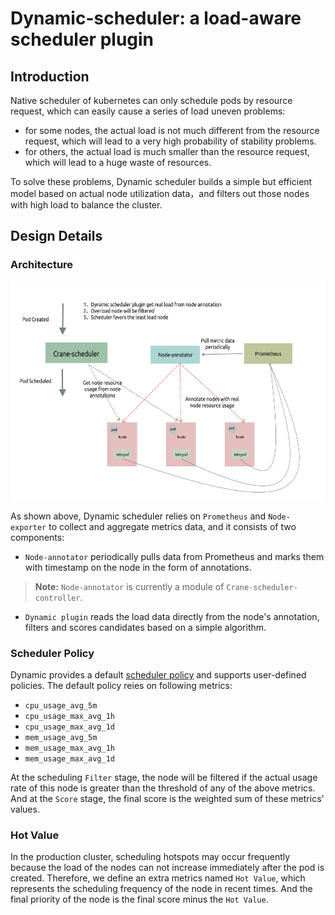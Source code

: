 # Dynamic-scheduler: a load-aware scheduler plugin 

## Introduction
Native scheduler of kubernetes can only schedule pods by resource request, which can easily cause a series of load uneven problems:
- for some nodes, the actual load is not much different from the resource request, which will lead to a very high probability of stability problems.
- for others, the actual load is much smaller than the resource request, which will lead to a huge waste of resources.

To solve these problems, Dynamic scheduler builds a simple but efficient model based on actual node utilization data，and filters out those nodes with high load to balance the cluster.
## Design Details
### Architecture
<img src="./../images/dynamic-scheduler-plugin.png" div align=“center” width="600" height="350"/>


As shown above, Dynamic scheduler relies on `Prometheus` and `Node-exporter` to collect and aggregate metrics data, and it consists of two components:
- `Node-annotator` periodically pulls data from Prometheus and marks them with timestamp on the node in the form of annotations.
>**Note:** `Node-annotator` is currently a module of `Crane-scheduler-controller`.
- `Dynamic plugin` reads the load data directly from the node's annotation, filters and scores candidates based on a simple algorithm.

###  Scheduler Policy
Dynamic provides a default [scheduler policy](../deploy/manifests/policy.yaml) and supports user-defined policies. The default policy reies on following metrics:
- `cpu_usage_avg_5m` 
- `cpu_usage_max_avg_1h`
- `cpu_usage_max_avg_1d`
- `mem_usage_avg_5m`
- `mem_usage_max_avg_1h`
- `mem_usage_max_avg_1d`
  
At the scheduling `Filter` stage, the node will be filtered if the actual usage rate of this node is greater than the threshold of any of the above metrics. And at the `Score` stage, the final score is the weighted sum of these metrics' values.

### Hot Value
In the production cluster, scheduling hotspots may occur frequently because the load of the nodes can not increase immediately after the pod is created. Therefore, we define an extra metrics named `Hot Value`, which represents the scheduling frequency of the node in recent times. And the final priority of the node is the final score minus the `Hot Value`.
  
